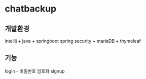 # chatbackup

## 개발환경
intellij + java + springboot
spring security + mariaDB + thymeleaf

## 기능
login - 비밀번호 암호화
signup
